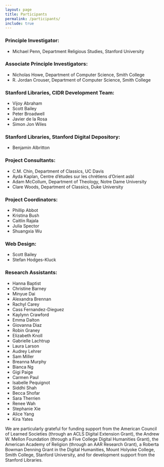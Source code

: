 ```yaml
---
layout: page
title: Participants
permalink: /participants/
include: true
---
```


### Principle Investigator:

- Michael Penn, Department Religious Studies, Stanford University


### Associate Principle Investigators:
- Nicholas Howe, Department of Computer Science, Smith College
- R. Jordan Crouser, Department of Computer Science, Smith College


### Stanford Libraries, CIDR Development Team:
- Vijoy Abraham
- Scott Bailey
- Peter Broadwell 
- Javier de la Rosa
- Simon Jon Wiles


### Stanford Libraries, Stanford Digital Depository:
- Benjamin Albritton


### Project Consultants:
- C.M. Chin, Department of Classics, UC Davis
- Ayda Kaplan, Centre d’études sur les chrétiens d’Orient asbl
- Adam McCollum, Department of Theology, Notre Dame University
- Clare Woods, Department of Classics, Duke University


### Project Coordinators:
- Phillip Abbot
- Kristina Bush
- Caitlin Rajala
- Julia Spector
- Shuangxia Wu


### Web Design:
- Scott Bailey
- Stefan Hodges-Kluck


### Research Assistants:
- Hanna Baptist
- Christine Barney
- Minyue Dai
- Alexandra Brennan
- Rachyl Carey
- Cass Fernandez-Dieguez
- Kaylynn Crawford
- Emma Dalton
- Giovanna Diaz
- Robin Graney
- Elizabeth Knoll
- Gabrielle Lachtrup
- Laura Larson
- Audrey Lehrer
- Sam Miller
- Breanna Murphy
- Bianca Ng
- Gigi Paige
- Carmen Paul
- Isabelle Pequignot
- Siddhi Shah
- Becca Shofar
- Sara Therrien
- Renee Wah
- Stephanie Xie
- Alice Yang 
- Kira Yates



We are particularly grateful for funding support from the American Council of Learned Societies (through an ACLS Digital Extension Grant), the Andrew W. Mellon Foundation (through a Five College Digital Humanities Grant), the American Academy of Religion (through an AAR Research Grant), a Roberta Bowman Denning Grant in the Digital Humanities, Mount Holyoke College, Smith College, Stanford University, and for development support from the Stanford Libraries. 
